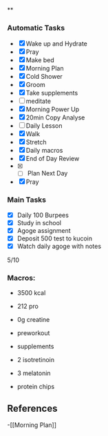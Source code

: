 **
### Automatic Tasks

- [x] Wake up and Hydrate
- [x] Pray
- [x] Make bed
- [x] Morning Plan
- [x] Cold Shower
- [x] Groom
- [x] Take supplements
- [ ] meditate
- [x] Morning Power Up
- [x] 20min Copy Analyse
- [ ] Daily Lesson
- [x] Walk 
- [x] Stretch
- [x] Daily macros
- [x] End of Day Review
- [x] - [ ] Plan Next Day
- [x] Pray
### Main Tasks

- [x] Daily 100 Burpees
- [x] Study in school
- [x] Agoge assignment
- [x] Deposit 500 test to kucoin
- [x] Watch daily agoge with notes

5/10
### Macros: 
+ 3500 kcal 
+ 212 pro
+ 0g creatine
+ preworkout
+ supplements
+ 2 isotretinoin
+ 3 melatonin

+ protein chips
## References
<!-- Links to pages not referenced in the content -->
-[[Morning Plan]]